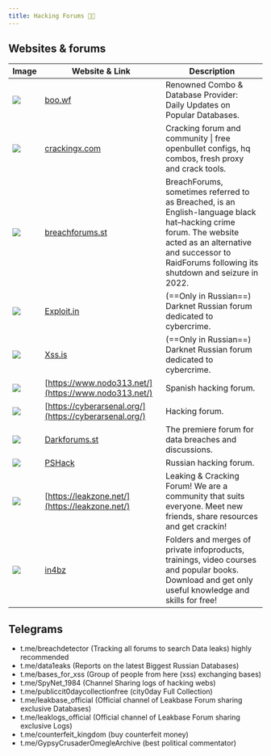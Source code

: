 ```yaml
---
title: Hacking Forums 🐦‍🔥
---
```

## Websites & forums

| Image                                    | Website & Link                                         | Description                                                                                                                                                                                                        |
| ---------------------------------------- | ------------------------------------------------------ | ------------------------------------------------------------------------------------------------------------------------------------------------------------------------------------------------------------------ |
| ![](Pasted%20image%2020250423101118.png) | [boo.wf](https://boo.wf/whats-new/)                    | Renowned Combo & Database Provider: Daily Updates on Popular Databases.                                                                                                                                            |
| ![](Pasted%20image%2020250423101308.png) | [crackingx.com](https://crackingx.com/)                | Cracking forum and community \| free openbullet configs, hq combos, fresh proxy and crack tools.                                                                                                                   |
| ![](Pasted%20image%2020250423102842.png) | [breachforums.st](https://breachforums.st/)            | BreachForums, sometimes referred to as Breached, is an English-language black hat–hacking crime forum. The website acted as an alternative and successor to RaidForums following its shutdown and seizure in 2022. |
| ![](Pasted%20image%2020250423103024.png) | [Exploit.in](https://exploit.in/)                      | (==Only in Russian==) Darknet Russian forum dedicated to cybercrime.                                                                                                                                               |
| ![](Pasted%20image%2020250423103226.png) | [Xss.is](https://xss.is/)                              | (==Only in Russian==) Darknet Russian forum dedicated to cybercrime.                                                                                                                                               |
| ![](Pasted%20image%2020250423103312.png) | [https://www.nodo313.net/](https://www.nodo313.net/)   | Spanish hacking forum.                                                                                                                                                                                             |
| ![](Pasted%20image%2020250423103511.png) | [https://cyberarsenal.org/](https://cyberarsenal.org/) | Hacking forum.                                                                                                                                                                                                     |
| ![](Pasted%20image%2020250423103652.png) | [Darkforums.st](https://darkforums.st/)                | The premiere forum for data breaches and discussions.                                                                                                                                                              |
| ![](Pasted%20image%2020250423103827.png) | [PSHack](https://pshack.org/)                          | Russian hacking forum.                                                                                                                                                                                             |
| ![](Pasted%20image%2020250423103928.png) | [https://leakzone.net/](https://leakzone.net/)         | Leaking & Cracking Forum! We are a community that suits everyone. Meet new friends, share resources and get crackin!                                                                                               |
| ![](Pasted%20image%2020250423104008.png) | [in4bz](https://in4.bz/)                               | Folders and merges of private infoproducts, trainings, video courses and popular books. Download and get only useful knowledge and skills for free!                                                                |

## Telegrams

- t.me/breachdetector (Tracking all forums to search Data leaks) highly recommended
- t.me/data1eaks (Reports on the latest Biggest Russian Databases)
- t.me/bases_for_xss (Group of people from here (xss) exchanging bases)
- t.me/SpyNet_1984 (Channel Sharing logs of hacking webs)
- t.me/publiccit0daycollectionfree (city0day Full Collection)
- t.me/leakbase_official (Official channel of Leakbase Forum sharing exclusive Databases)
- t.me/leaklogs_official (Official channel of Leakbase Forum sharing exclusive Logs)
- t.me/counterfeit_kingdom (buy counterfeit money)
- t.me/GypsyCrusaderOmegleArchive (best political commentator)
